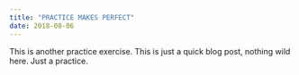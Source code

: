 ```yaml
---
title: "PRACTICE MAKES PERFECT"
date: 2018-08-06
---
```

This is another practice exercise. This is just a quick blog post, nothing wild here. Just a practice. 
